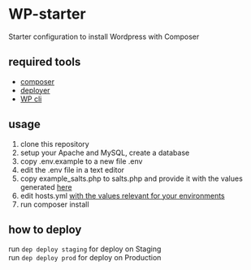 # WP-starter
Starter configuration to install Wordpress with Composer

## required tools

- [composer](https://getcomposer.org/)
- [deployer](https://deployer.org/)
- [WP cli](https://wp-cli.org/)

## usage

1. clone this repository
2. setup your Apache and MySQL, create a database
3. copy .env.example to a new file .env
4. edit the .env file in a text editor
5. copy example_salts.php to salts.php and provide it with the values generated [here](https://api.wordpress.org/secret-key/1.1/salt/)
6. edit hosts.yml [with the values relevant for your environments](https://deployer.org/docs/hosts.html)
7. run composer install

## how to deploy

run ```dep deploy staging``` for deploy on Staging  
run ```dep deploy prod``` for deploy on Production
